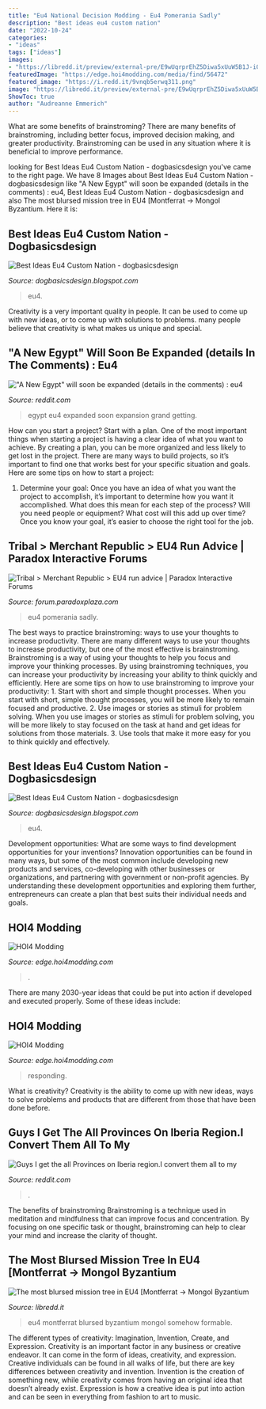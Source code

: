 ```yaml
---
title: "Eu4 National Decision Modding - Eu4 Pomerania Sadly"
description: "Best ideas eu4 custom nation"
date: "2022-10-24"
categories:
- "ideas"
tags: ["ideas"]
images:
- "https://libredd.it/preview/external-pre/E9wUqrprEhZ5Diwa5xUuW5B1J-i0vaTOt1PhSR2ezAA.jpg?auto=webp&amp;s=d6e5e4e61442ac2f659d2b721cef6d2523842181"
featuredImage: "https://edge.hoi4modding.com/media/find/56472"
featured_image: "https://i.redd.it/9vnqb5erwq311.png"
image: "https://libredd.it/preview/external-pre/E9wUqrprEhZ5Diwa5xUuW5B1J-i0vaTOt1PhSR2ezAA.jpg?auto=webp&amp;s=d6e5e4e61442ac2f659d2b721cef6d2523842181"
ShowToc: true
author: "Audreanne Emmerich"
---
```



What are some benefits of brainstroming?
There are many benefits of brainstroming, including better focus, improved decision making, and greater productivity. Brainstroming can be used in any situation where it is beneficial to improve performance.

	

		
looking for Best Ideas Eu4 Custom Nation - dogbasicsdesign you've came to the right page. We have 8 Images about Best Ideas Eu4 Custom Nation - dogbasicsdesign like &quot;A New Egypt&quot; will soon be expanded (details in the comments) : eu4, Best Ideas Eu4 Custom Nation - dogbasicsdesign and also The most blursed mission tree in EU4 [Montferrat -&gt; Mongol Byzantium. Here it is:
		
    
## Best Ideas Eu4 Custom Nation - Dogbasicsdesign

<img loading=lazy src="https://i.ytimg.com/vi/veZv4tXMws8/maxresdefault.jpg" onerror="this.onerror=null;this.src='https://tse2.mm.bing.net/th?id=OIP.Vl5VqEYo8SGkKHCYsb1WWgHaEK&amp;pid=15.1';" alt="Best Ideas Eu4 Custom Nation - dogbasicsdesign">

_Source: dogbasicsdesign.blogspot.com_

>eu4. 

	

Creativity is a very important quality in people. It can be used to come up with new ideas, or to come up with solutions to problems. many people believe that creativity is what makes us unique and special.

    
## &quot;A New Egypt&quot; Will Soon Be Expanded (details In The Comments) : Eu4

<img loading=lazy src="https://i.redd.it/9vnqb5erwq311.png" onerror="this.onerror=null;this.src='https://tse1.mm.bing.net/th?id=OIP.re5QTcZc6KZ8Ih4idBLCEAHaEK&amp;pid=15.1';" alt="&quot;A New Egypt&quot; will soon be expanded (details in the comments) : eu4">

_Source: reddit.com_

>egypt eu4 expanded soon expansion grand getting. 

	

How can you start a project?
Start with a plan. One of the most important things when starting a project is having a clear idea of what you want to achieve. By creating a plan, you can be more organized and less likely to get lost in the project. There are many ways to build projects, so it’s important to find one that works best for your specific situation and goals. Here are some tips on how to start a project: 
1. Determine your goal: Once you have an idea of what you want the project to accomplish, it’s important to determine how you want it accomplished. What does this mean for each step of the process? Will you need people or equipment? What cost will this add up over time? Once you know your goal, it’s easier to choose the right tool for the job.


    
## Tribal &gt; Merchant Republic &gt; EU4 Run Advice | Paradox Interactive Forums

<img loading=lazy src="https://forumcontent.paradoxplaza.com/public/287154/20170918143234_1.jpg" onerror="this.onerror=null;this.src='https://tse1.mm.bing.net/th?id=OIP.P1t4fBLs97JRRqB7dZEz1QHaEK&amp;pid=15.1';" alt="Tribal &gt; Merchant Republic &gt; EU4 run advice | Paradox Interactive Forums">

_Source: forum.paradoxplaza.com_

>eu4 pomerania sadly. 

	

The best ways to practice brainstroming: ways to use your thoughts to increase productivity.
There are many different ways to use your thoughts to increase productivity, but one of the most effective is brainstroming. Brainstroming is a way of using your thoughts to help you focus and improve your thinking processes. By using brainstroming techniques, you can increase your productivity by increasing your ability to think quickly and efficiently. Here are some tips on how to use brainstroming to improve your productivity: 1. Start with short and simple thought processes. When you start with short, simple thought processes, you will be more likely to remain focused and productive. 2. Use images or stories as stimuli for problem solving. When you use images or stories as stimuli for problem solving, you will be more likely to stay focused on the task at hand and get ideas for solutions from those materials. 3. Use tools that make it more easy for you to think quickly and effectively.

    
## Best Ideas Eu4 Custom Nation - Dogbasicsdesign

<img loading=lazy src="https://i.ytimg.com/vi/qTFAEyu_6OQ/maxresdefault.jpg" onerror="this.onerror=null;this.src='https://tse4.mm.bing.net/th?id=OIP.Y3qP8E7cynsXhO93USwifQFNC7&amp;pid=15.1';" alt="Best Ideas Eu4 Custom Nation - dogbasicsdesign">

_Source: dogbasicsdesign.blogspot.com_

>eu4. 

	

Development opportunities: What are some ways to find development opportunities for your inventions?
Innovation opportunities can be found in many ways, but some of the most common include developing new products and services, co-developing with other businesses or organizations, and partnering with government or non-profit agencies. By understanding these development opportunities and exploring them further, entrepreneurs can create a plan that best suits their individual needs and goals.

    
## HOI4 Modding

<img loading=lazy src="https://edge.hoi4modding.com/media/find/321111/preview" onerror="this.onerror=null;this.src='https://tse2.mm.bing.net/th?id=OIP.luxlwrSRHz-6Y5nmXACPKgHaDq&amp;pid=15.1';" alt="HOI4 Modding">

_Source: edge.hoi4modding.com_

>. 

	

There are many 2030-year ideas that could be put into action if developed and executed properly. Some of these ideas include:

    
## HOI4 Modding

<img loading=lazy src="https://edge.hoi4modding.com/media/find/56472" onerror="this.onerror=null;this.src='https://tse1.mm.bing.net/th?id=OIP.ok-5ZFOjYWgW26OHxHWlQgHaHn&amp;pid=15.1';" alt="HOI4 Modding">

_Source: edge.hoi4modding.com_

>responding. 

	

What is creativity?
Creativity is the ability to come up with new ideas, ways to solve problems and products that are different from those that have been done before.

    
## Guys I Get The All Provinces On Iberia Region.I Convert Them All To My

<img loading=lazy src="https://preview.redd.it/tsoa22l9ysox.jpg?auto=webp&amp;s=5446b72194819a8833526bd3946b42d3130699b3" onerror="this.onerror=null;this.src='https://tse3.mm.bing.net/th?id=OIP.0iAVRimYMjkir_FhwHgkeQHaEK&amp;pid=15.1';" alt="Guys I get the all Provinces on Iberia region.I convert them all to my">

_Source: reddit.com_

>. 

	

The benefits of brainstroming
Brainstroming is a technique used in meditation and mindfulness that can improve focus and concentration. By focusing on one specific task or thought, brainstroming can help to clear your mind and increase the clarity of thought.

    
## The Most Blursed Mission Tree In EU4 [Montferrat -&gt; Mongol Byzantium

<img loading=lazy src="https://libredd.it/preview/external-pre/E9wUqrprEhZ5Diwa5xUuW5B1J-i0vaTOt1PhSR2ezAA.jpg?auto=webp&amp;s=d6e5e4e61442ac2f659d2b721cef6d2523842181" onerror="this.onerror=null;this.src='https://tse4.mm.bing.net/th?id=OIP.PUc31XNDcoGt-hBLU_TQmgHaLM&amp;pid=15.1';" alt="The most blursed mission tree in EU4 [Montferrat -&gt; Mongol Byzantium">

_Source: libredd.it_

>eu4 montferrat blursed byzantium mongol somehow formable. 

	

The different types of creativity: Imagination, Invention, Create, and Expression.
Creativity is an important factor in any business or creative endeavor. It can come in the form of ideas, creativity, and expression. Creative individuals can be found in all walks of life, but there are key differences between creativity and invention. Invention is the creation of something new, while creativity comes from having an original idea that doesn’t already exist. Expression is how a creative idea is put into action and can be seen in everything from fashion to art to music.


